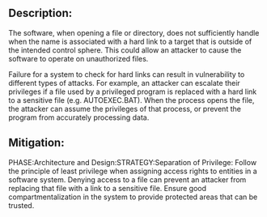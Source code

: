 ## Description:

The software, when opening a file or directory, does not sufficiently handle when the name is associated with a hard link to a target that is outside of the intended control sphere. This could allow an attacker to cause the software to operate on unauthorized files.

Failure for a system to check for hard links can result in vulnerability to different types of attacks. For example, an attacker can escalate their privileges if a file used by a privileged program is replaced with a hard link to a sensitive file (e.g. AUTOEXEC.BAT). When the process opens the file, the attacker can assume the privileges of that process, or prevent the program from accurately processing data.

## Mitigation:


PHASE:Architecture and Design:STRATEGY:Separation of Privilege:
Follow the principle of least privilege when assigning access rights to entities in a software system. Denying access to a file can prevent an attacker from replacing that file with a link to a sensitive file. Ensure good compartmentalization in the system to provide protected areas that can be trusted.

